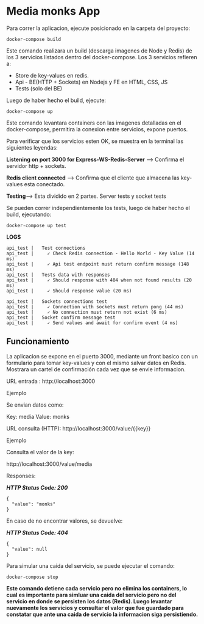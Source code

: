 # Media monks App

Para correr la aplicacion, ejecute posicionado en la carpeta del proyecto:

```
docker-compose build
```

Este comando realizara un build (descarga imagenes de Node y Redis) de los 3 servicios listados dentro del docker-compose. Los 3 servicios refieren a:

- Store de key-values en redis.
- Api - BE(HTTP + Sockets) en Nodejs y FE en HTML, CSS, JS
- Tests (solo del BE)

Luego de haber hecho el build, ejecute:

```
docker-compose up
```

Este comando levantara containers con las imagenes detalladas en el docker-compose, permitira la conexion entre servicios, expone puertos.

Para verificar que los servicios esten OK, se muestra en la terminal las siguientes leyendas:

**Listening on port 3000 for Express-WS-Redis-Server** --> Confirma el servidor http + sockets.

**Redis client connected** --> Confirma que el cliente que almacena las key-values esta conectado.

**Testing**--> Esta dividido en 2 partes. Server tests y socket tests

Se pueden correr independientemente los tests, luego de haber hecho el build, ejecutando:

```
docker-compose up test
```

**LOGS**

```
api_test |   Test connections
api_test |     ✓ Check Redis connection - Hello World - Key Value (14 ms)
api_test |     ✓ Api test endpoint must return confirm message (148 ms)
api_test |   Tests data with responses
api_test |     ✓ Should response with 404 when not found results (20 ms)
api_test |     ✓ Should response value (20 ms)
```

```
api_test |   Sockets connections test
api_test |     ✓ Connection with sockets must return pong (44 ms)
api_test |     ✓ No connection must return not exist (6 ms)
api_test |   Socket confirm message test
api_test |     ✓ Send values and await for confirm event (4 ms)

```

## Funcionamiento

La aplicacion se expone en el puerto 3000, mediante un front basico con un formulario para tomar key-values y con el mismo salvar datos en Redis. Mostrara un cartel de confirmación cada vez que se envie informacion.

URL entrada : http://localhost:3000

Ejemplo

Se envian datos como:

Key: media
Value: monks

URL consulta (HTTP): http://localhost:3000/value/{{key}}

Ejemplo

Consulta el valor de la key:

http://localhost:3000/value/media

Responses:

**_HTTP Status Code: 200_**

```
{
  "value": "monks"
}
```

En caso de no encontrar valores, se devuelve:

**_HTTP Status Code: 404_**

```
{
  "value": null
}
```

Para simular una caida del servicio, se puede ejecutar el comando:

```
docker-compose stop
```

**Este comando detiene cada servicio pero no elimina los containers, lo cual es importante para simluar una caida del servicio pero no del servicio en donde se persisten los datos (Redis).
Luego levantar nuevamente los servicios y consultar el valor que fue guardado para constatar que ante una caida de servicio la informacion siga persistiendo.**
